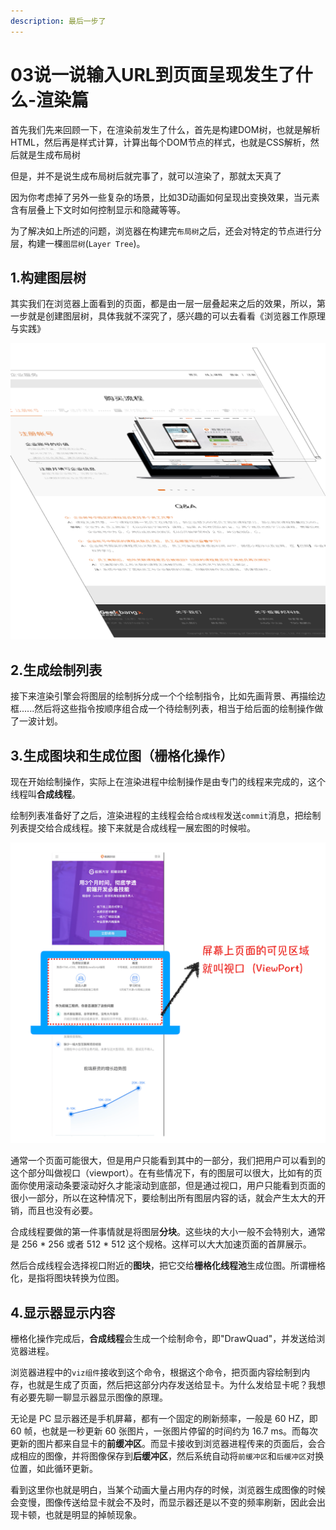```yaml
---
description: 最后一步了
---
```


# 03说一说输入URL到页面呈现发生了什么-渲染篇

首先我们先来回顾一下，在渲染前发生了什么，首先是构建DOM树，也就是解析HTML，然后再是样式计算，计算出每个DOM节点的样式，也就是CSS解析，然后就是生成布局树

但是，并不是说生成布局树后就完事了，就可以渲染了，那就太天真了

因为你考虑掉了另外一些复杂的场景，比如3D动画如何呈现出变换效果，当元素含有层叠上下文时如何控制显示和隐藏等等。

为了解决如上所述的问题，浏览器在构建完`布局树`之后，还会对特定的节点进行分层，构建一棵`图层树`\(`Layer Tree`\)。

## 1.构建图层树

其实我们在浏览器上面看到的页面，都是由一层一层叠起来之后的效果，所以，第一步就是创建图层树，具体我就不深究了，感兴趣的可以去看看《浏览器工作原理与实践》

![](../.gitbook/assets/image%20%2874%29.png)

## 2.生成绘制列表

接下来渲染引擎会将图层的绘制拆分成一个个绘制指令，比如先画背景、再描绘边框......然后将这些指令按顺序组合成一个待绘制列表，相当于给后面的绘制操作做了一波计划。

## 3.生成图块和生成位图（栅格化操作）

现在开始绘制操作，实际上在渲染进程中绘制操作是由专门的线程来完成的，这个线程叫**合成线程**。

绘制列表准备好了之后，渲染进程的主线程会给`合成线程`发送`commit`消息，把绘制列表提交给合成线程。接下来就是合成线程一展宏图的时候啦。

![](../.gitbook/assets/image%20%2873%29.png)

通常一个页面可能很大，但是用户只能看到其中的一部分，我们把用户可以看到的这个部分叫做视口（viewport）。在有些情况下，有的图层可以很大，比如有的页面你使用滚动条要滚动好久才能滚动到底部，但是通过视口，用户只能看到页面的很小一部分，所以在这种情况下，要绘制出所有图层内容的话，就会产生太大的开销，而且也没有必要。

合成线程要做的第一件事情就是将图层**分块**。这些块的大小一般不会特别大，通常是 256 \* 256 或者 512 \* 512 这个规格。这样可以大大加速页面的首屏展示。

然后合成线程会选择视口附近的**图块**，把它交给**栅格化线程池**生成位图。所谓栅格化，是指将图块转换为位图。

## 4.显示器显示内容

栅格化操作完成后，**合成线程**会生成一个绘制命令，即"DrawQuad"，并发送给浏览器进程。

浏览器进程中的`viz组件`接收到这个命令，根据这个命令，把页面内容绘制到内存，也就是生成了页面，然后把这部分内存发送给显卡。为什么发给显卡呢？我想有必要先聊一聊显示器显示图像的原理。

无论是 PC 显示器还是手机屏幕，都有一个固定的刷新频率，一般是 60 HZ，即 60 帧，也就是一秒更新 60 张图片，一张图片停留的时间约为 16.7 ms。而每次更新的图片都来自显卡的**前缓冲区**。而显卡接收到浏览器进程传来的页面后，会合成相应的图像，并将图像保存到**后缓冲区**，然后系统自动将`前缓冲区`和`后缓冲区`对换位置，如此循环更新。

看到这里你也就是明白，当某个动画大量占用内存的时候，浏览器生成图像的时候会变慢，图像传送给显卡就会不及时，而显示器还是以不变的频率刷新，因此会出现卡顿，也就是明显的掉帧现象。





